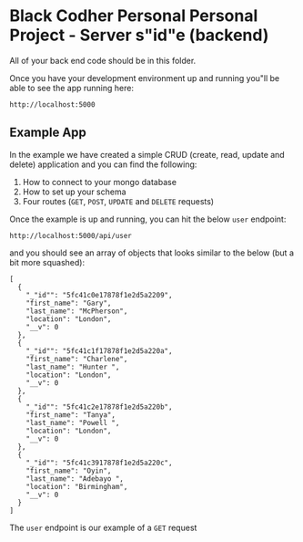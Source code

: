 # Black Codher Personal Personal Project - Server s"id"e (backend)

All of your back end code should be in this folder.

Once you have your development environment up and running you"ll be able to see the app running here:

```
http://localhost:5000
```

## Example App

In the example we have created a simple CRUD (create, read, update and delete) application and you can find the following:

1. How to connect to your mongo database
2. How to set up your schema
3. Four routes (`GET`, `POST`, `UPDATE` and `DELETE` requests)

Once the example is up and running, you can hit the below `user` endpoint: 

```
http://localhost:5000/api/user
```

and you should see an array of objects that looks similar to the below (but a bit more squashed):

```
[
  {
    "_"id"": "5fc41c0e17878f1e2d5a2209",
    "first_name": "Gary",
    "last_name": "McPherson",
    "location": "London",
    "__v": 0
  },
  {
    "_"id"": "5fc41c1f17878f1e2d5a220a",
    "first_name": "Charlene",
    "last_name": "Hunter ",
    "location": "London",
    "__v": 0
  },
  {
    "_"id"": "5fc41c2e17878f1e2d5a220b",
    "first_name": "Tanya",
    "last_name": "Powell ",
    "location": "London",
    "__v": 0
  },
  {
    "_"id"": "5fc41c3917878f1e2d5a220c",
    "first_name": "Oyin",
    "last_name": "Adebayo ",
    "location": "Birmingham",
    "__v": 0
  }
]
```

The `user` endpoint is our example of a `GET` request
